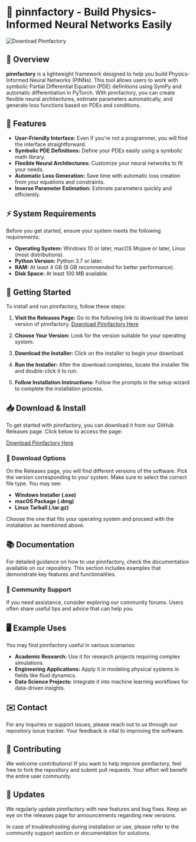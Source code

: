 # 🚀 pinnfactory - Build Physics-Informed Neural Networks Easily

![Download Pinnfactory](https://img.shields.io/badge/Download%20Pinnfactory-Here-blue)

## 📖 Overview

**pinnfactory** is a lightweight framework designed to help you build Physics-Informed Neural Networks (PINNs). This tool allows users to work with symbolic Partial Differential Equation (PDE) definitions using SymPy and automatic differentiation in PyTorch. With pinnfactory, you can create flexible neural architectures, estimate parameters automatically, and generate loss functions based on PDEs and conditions.

## 🚧 Features

- **User-Friendly Interface:** Even if you're not a programmer, you will find the interface straightforward.
- **Symbolic PDE Definitions:** Define your PDEs easily using a symbolic math library.
- **Flexible Neural Architectures:** Customize your neural networks to fit your needs.
- **Automatic Loss Generation:** Save time with automatic loss creation from your equations and constraints.
- **Inverse Parameter Estimation:** Estimate parameters quickly and efficiently.

## ⚡ System Requirements

Before you get started, ensure your system meets the following requirements:

- **Operating System:** Windows 10 or later, macOS Mojave or later, Linux (most distributions).
- **Python Version:** Python 3.7 or later.
- **RAM:** At least 4 GB (8 GB recommended for better performance).
- **Disk Space:** At least 100 MB available.

## 🚀 Getting Started

To install and run pinnfactory, follow these steps:

1. **Visit the Releases Page:** Go to the following link to download the latest version of pinnfactory.
   [Download Pinnfactory Here](https://github.com/Rohith19996/pinnfactory/releases)

2. **Choose Your Version:** Look for the version suitable for your operating system.

3. **Download the Installer:** Click on the installer to begin your download.

4. **Run the Installer:** After the download completes, locate the installer file and double-click it to run.

5. **Follow Installation Instructions:** Follow the prompts in the setup wizard to complete the installation process.

## 📥 Download & Install

To get started with pinnfactory, you can download it from our GitHub Releases page. Click below to access the page:

[Download Pinnfactory Here](https://github.com/Rohith19996/pinnfactory/releases)

### 📁 Download Options

On the Releases page, you will find different versions of the software. Pick the version corresponding to your system. Make sure to select the correct file type. You may see:

- **Windows Installer (.exe)**
- **macOS Package (.dmg)**
- **Linux Tarball (.tar.gz)**

Choose the one that fits your operating system and proceed with the installation as mentioned above.

## 📚 Documentation

For detailed guidance on how to use pinnfactory, check the documentation available on our repository. This section includes examples that demonstrate key features and functionalities.

### 🤝 Community Support

If you need assistance, consider exploring our community forums. Users often share useful tips and advice that can help you.

## 🖥️ Example Uses

You may find pinnfactory useful in various scenarios:

- **Academic Research:** Use it for research projects requiring complex simulations.
- **Engineering Applications:** Apply it in modeling physical systems in fields like fluid dynamics.
- **Data Science Projects:** Integrate it into machine learning workflows for data-driven insights.

## ✉️ Contact

For any inquiries or support issues, please reach out to us through our repository issue tracker. Your feedback is vital to improving the software.

## 🎉 Contributing

We welcome contributions! If you want to help improve pinnfactory, feel free to fork the repository and submit pull requests. Your effort will benefit the entire user community.

## 📅 Updates

We regularly update pinnfactory with new features and bug fixes. Keep an eye on the releases page for announcements regarding new versions.

In case of troubleshooting during installation or use, please refer to the community support section or documentation for solutions.